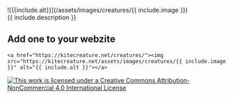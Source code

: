 ![{{include.alt}}](/assets/images/creatures/{{ include.image }})  
{{ include.description }}

## Add one to your webzite
```<a href="https://kitecreature.net/creatures/"><img src="https://kitecreature.net/assets/images/creatures/{{ include.image }}" alt="{{ include.alt }}"></a>```

[![This work is licensed under a Creative Commons Attribution-NonCommercial 4.0 International License](https://i.creativecommons.org/l/by-nc/4.0/88x31.png)](http://creativecommons.org/licenses/by-nc/4.0/)
